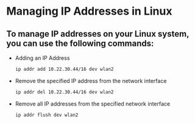 # Managing IP Addresses in Linux

## To manage IP addresses on your Linux system, you can use the following commands:

+ Adding an IP Address
  ```bash
  ip addr add 10.22.30.44/16 dev wlan2
  ```

+ Remove the specified IP address from the network interface
  ```bash
  ip addr del 10.22.30.44/16 dev wlan2
  ```

+ Remove all IP addresses from the specified network interface
  ```bash
  ip addr flush dev wlan2
  ```
